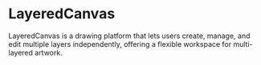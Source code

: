 # LayeredCanvas
LayeredCanvas is a drawing platform that lets users create, manage, and edit multiple layers independently, offering a flexible workspace for multi-layered artwork.
